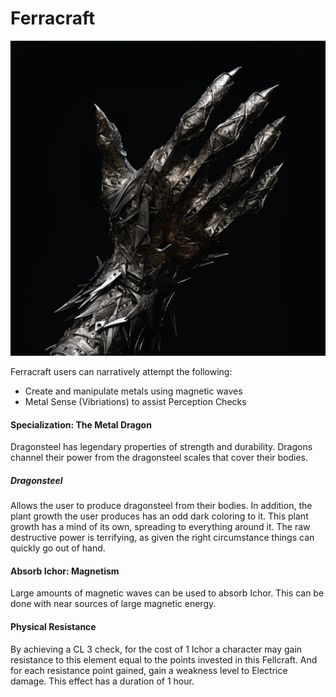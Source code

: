 # Ferracraft

![img](Ferracraft.png)

Ferracraft users can narratively attempt the following:

- Create and manipulate metals using magnetic waves
- Metal Sense (Vibriations) to assist Perception Checks

#### Specialization: The Metal Dragon

Dragonsteel has legendary properties of strength and durability. Dragons channel their power from the dragonsteel scales that cover their bodies.

##### Dragonsteel

Allows the user to produce dragonsteel from their bodies. In addition, the plant growth the user produces has an odd dark coloring to it. This plant growth has a mind of its own, spreading to everything around it. The raw destructive power is terrifying, as given the right circumstance things can quickly go out of hand.

#### Absorb Ichor: Magnetism

Large amounts of magnetic waves can be used to absorb Ichor. This can be done with near sources of large magnetic energy.

#### Physical Resistance

By achieving a CL 3 check, for the cost of 1 Ichor a character may gain resistance to this element equal to the points invested in this Fellcraft. And for each resistance point gained, gain a weakness level to Electrice damage. This effect has a duration of 1 hour.
